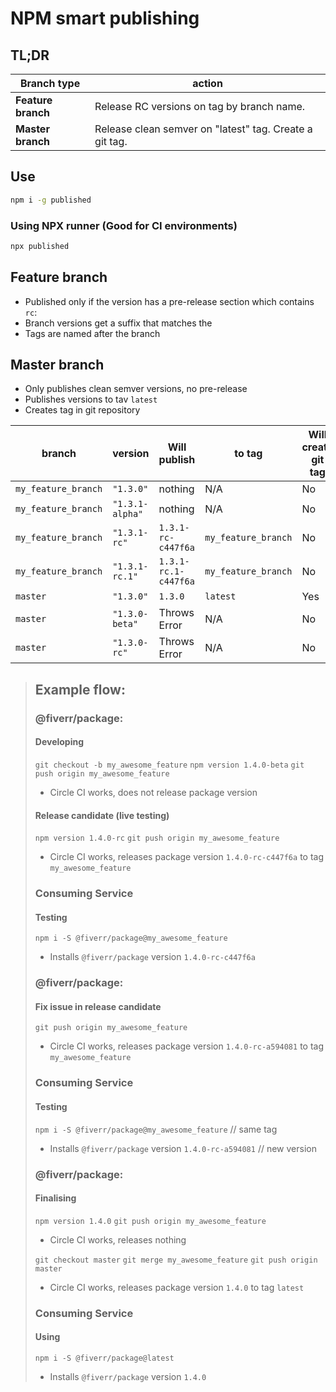 # NPM smart publishing

## TL;DR
| Branch type | action |
| --- | --- |
| **Feature branch** | Release RC versions on tag by branch name. |
| **Master branch** | Release clean semver on "latest" tag. Create a git tag. |

## Use
```sh
npm i -g published
```

### Using NPX runner (Good for CI environments)
```sh
npx published
```

## Feature branch
- Published only if the version has a pre-release section which contains `rc`:
- Branch versions get a suffix that matches the
- Tags are named after the branch

## Master branch
- Only publishes clean semver versions, no pre-release
- Publishes versions to tav `latest`
- Creates tag in git repository

| branch | version | Will publish | to tag | Will create git tag |
| --- | --- | --- | --- | --- |
| `my_feature_branch` | `"1.3.0"` | nothing | N/A | No
| `my_feature_branch` | `"1.3.1-alpha"` | nothing | N/A | No
| `my_feature_branch` | `"1.3.1-rc"` | `1.3.1-rc-c447f6a` | `my_feature_branch` | No
| `my_feature_branch` | `"1.3.1-rc.1"` | `1.3.1-rc.1-c447f6a` | `my_feature_branch` | No
| `master` | `"1.3.0"` | `1.3.0` | `latest` | Yes
| `master` | `"1.3.0-beta"` | Throws Error | N/A | No
| `master` | `"1.3.0-rc"` | Throws Error | N/A | No

> ## Example flow:
>
> ### @fiverr/package:
> #### Developing
> `git checkout -b my_awesome_feature`
> `npm version 1.4.0-beta`
> `git push origin my_awesome_feature`
> - Circle CI works, does not release package version
>
> #### Release candidate (live testing)
> `npm version 1.4.0-rc`
> `git push origin my_awesome_feature`
> - Circle CI works, releases package version `1.4.0-rc-c447f6a` to tag `my_awesome_feature`
>
> ### Consuming Service
> #### Testing
> `npm i -S @fiverr/package@my_awesome_feature`
> - Installs `@fiverr/package` version `1.4.0-rc-c447f6a`
>
> ### @fiverr/package:
> #### Fix issue in release candidate
> `git push origin my_awesome_feature`
> - Circle CI works, releases package version `1.4.0-rc-a594081` to tag `my_awesome_feature`
>
> ### Consuming Service
> #### Testing
> `npm i -S @fiverr/package@my_awesome_feature` // same tag
> - Installs `@fiverr/package` version `1.4.0-rc-a594081` // new version
>
> ### @fiverr/package:
> #### Finalising
> `npm version 1.4.0`
> `git push origin my_awesome_feature`
> - Circle CI works, releases nothing
>
> `git checkout master`
> `git merge my_awesome_feature`
> `git push origin master`
> - Circle CI works, releases package version `1.4.0` to tag `latest`
>
> ### Consuming Service
> #### Using
> `npm i -S @fiverr/package@latest`
> - Installs `@fiverr/package` version `1.4.0`
